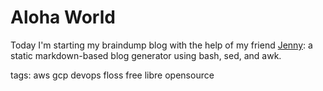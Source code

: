 # Aloha World

Today I'm starting my braindump blog with the help of my friend [Jenny](https://github.com/hmngwy/jenny): a static markdown-based blog generator using bash, sed, and awk.

tags: aws gcp devops floss free libre opensource
